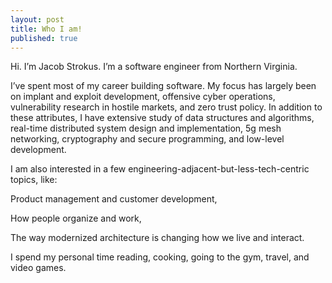 ```yaml
---
layout: post
title: Who I am!
published: true
---
```


Hi. I’m Jacob Strokus. I’m a software engineer from Northern Virginia.

I’ve spent most of my career building software. My focus has largely been on implant and exploit development, offensive cyber operations, vulnerability research in hostile markets, and zero trust policy. In addition to these attributes, I have extensive study of data structures and algorithms, real-time distributed system design and implementation, 5g mesh networking, cryptography and secure programming, and low-level development.

I am also interested in a few engineering-adjacent-but-less-tech-centric topics, like:

Product management and customer development,

How people organize and work,

The way modernized architecture is changing how we live and interact.


I spend my personal time reading, cooking, going to the gym, travel, and video games.
